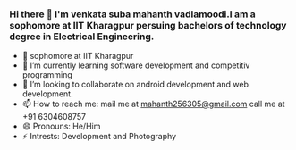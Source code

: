 ### Hi there 👋 I'm venkata suba mahanth vadlamoodi.I am a sophomore at IIT Kharagpur persuing bachelors of technology degree in Electrical Engineering.


- 🏫 sophomore at IIT Kharagpur
- 🌱 I’m currently learning software development and competitiv programming
- 👯 I’m looking to collaborate on android development and web development.
- 📫 How to reach me: mail me at mahanth256305@gmail.com call me at +91 6304608757 
- 😄 Pronouns: He/Him
- ⚡ Intrests: Development and Photography
